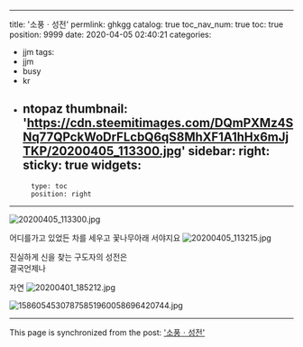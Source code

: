 
---
title: '소풍ㆍ성전'
permlink: ghkgg
catalog: true
toc_nav_num: true
toc: true
position: 9999
date: 2020-04-05 02:40:21
categories:
- jjm
tags:
- jjm
- busy
- kr
- ntopaz
thumbnail: 'https://cdn.steemitimages.com/DQmPXMz4SNq77QPckWoDrFLcbQ6qS8MhXF1A1hHx6mJjTKP/20200405_113300.jpg'
sidebar:
    right:
        sticky: true
widgets:
    -
        type: toc
        position: right
---


![20200405_113300.jpg](https://cdn.steemitimages.com/DQmPXMz4SNq77QPckWoDrFLcbQ6qS8MhXF1A1hHx6mJjTKP/20200405_113300.jpg)

어디를가고 있었든
차를 세우고 꽃나무아래
서야지요
![20200405_113215.jpg](https://cdn.steemitimages.com/DQmUYbbACJJ9HtFzQtAAkYpjpA7mF3on52X1A8e55sPqUu5/20200405_113215.jpg)

진실하게 신을 찾는
구도자의 
성전은  
결국언제나

자연
![20200401_185212.jpg](https://cdn.steemitimages.com/DQmfCHhKdhK9uYzpxu2LzXdkefD25qE4vc8sTo3DEUgLaC8/20200401_185212.jpg)


![15860545307875851960058696420744.jpg](https://cdn.steemitimages.com/DQmX8pSJaPv9pg97DU2pCiTbcCbkJE8JBJ7notpWkVKZT4b/15860545307875851960058696420744.jpg)

- - -

This page is synchronized from the post: ['소풍ㆍ성전'](https://steemit.com/@raah/ghkgg)
